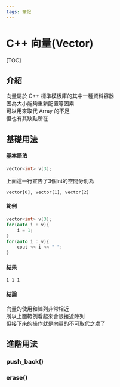 ```yaml
---
tags: 筆記
---
```


# C++ 向量(Vector)

[TOC]

## 介紹

向量屬於 C++ 標準模板庫的其中一種資料容器  
因為大小能夠重新配置等因素  
可以用來取代 Array 的不足  
但也有其缺點所在  

## 基礎用法
#### 基本語法

```cpp
vector<int> v(3);
```

上面這一行宣告了3個int的空間分別為  

`vector[0], vector[1], vector[2]`  

#### 範例

```cpp
vector<int> v(3);
for(auto i : v){
    i = 1;
}
for(auto i : v){
    cout << i << " ";
}
```

#### 結果

`1 1 1`

#### 結論

向量的使用和陣列非常相近  
所以上面範例看起來會很接近陣列  
但接下來的操作就是向量的不可取代之處了  

## 進階用法

### push_back()
### erase()